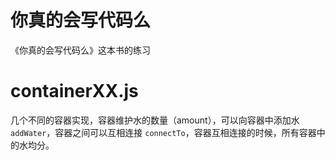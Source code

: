 # 你真的会写代码么

《你真的会写代码么》这本书的练习

# containerXX.js

几个不同的容器实现，容器维护水的数量（amount），可以向容器中添加水 `addWater`，容器之间可以互相连接 `connectTo`，容器互相连接的时候，所有容器中的水均分。
